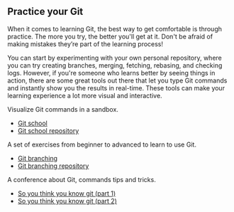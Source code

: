 ## Practice your Git

When it comes to learning Git, the best way to get comfortable is through practice. The more you try, the better you'll get at it. Don't be afraid of making mistakes they’re part of the learning process!

You can start by experimenting with your own personal repository, where you can try creating branches, merging, fetching, rebasing, and checking logs. However, if you're someone who learns better by seeing things in action, there are some great tools out there that let you type Git commands and instantly show you the results in real-time. These tools can make your learning experience a lot more visual and interactive.

Visualize Git commands in a sandbox.

- [Git school](https://git-school.github.io/visualizing-git/)
- [Git school repository](https://github.com/git-school/visualizing-git)

A set of exercises from beginner to advanced to learn to use Git.

- [Git branching](https://learngitbranching.js.org/)
- [Git branching repository](https://github.com/pcottle/learnGitBranching)

A conference about Git, commands tips and tricks.

- [So you think you know git (part 1)](https://www.youtube.com/watch?v=aolI_Rz0ZqY)
- [So you think you know git (part 2)](https://www.youtube.com/watch?v=Md44rcw13k4)
